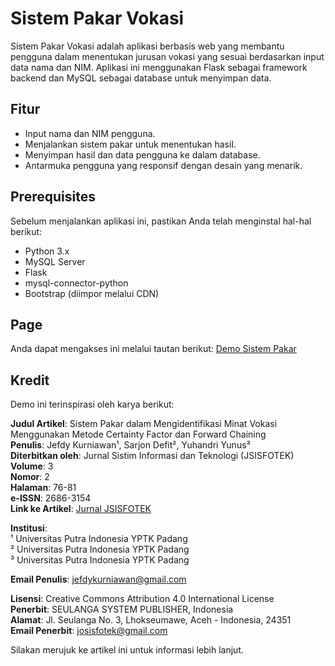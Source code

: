 # Sistem Pakar Vokasi

Sistem Pakar Vokasi adalah aplikasi berbasis web yang membantu pengguna dalam menentukan jurusan vokasi yang sesuai berdasarkan input data nama dan NIM. Aplikasi ini menggunakan Flask sebagai framework backend dan MySQL sebagai database untuk menyimpan data.

## Fitur

- Input nama dan NIM pengguna.
- Menjalankan sistem pakar untuk menentukan hasil.
- Menyimpan hasil dan data pengguna ke dalam database.
- Antarmuka pengguna yang responsif dengan desain yang menarik.

## Prerequisites

Sebelum menjalankan aplikasi ini, pastikan Anda telah menginstal hal-hal berikut:

- Python 3.x
- MySQL Server
- Flask
- mysql-connector-python
- Bootstrap (diimpor melalui CDN)

## Page

Anda dapat mengakses ini melalui tautan berikut: [Demo Sistem Pakar](https://nurkholisyusufrabbani.github.io/Demo-Sistem-Pakar/)

## Kredit

Demo ini terinspirasi oleh karya berikut:

**Judul Artikel**: Sistem Pakar dalam Mengidentifikasi Minat Vokasi Menggunakan Metode Certainty Factor dan Forward Chaining  
**Penulis**: Jefdy Kurniawan¹, Sarjon Defit², Yuhandri Yunus³  
**Diterbitkan oleh**: Jurnal Sistim Informasi dan Teknologi (JSISFOTEK)  
**Volume**: 3  
**Nomor**: 2  
**Halaman**: 76-81  
**e-ISSN**: 2686-3154  
**Link ke Artikel**: [Jurnal JSISFOTEK](https://jsisfotek.org/index.php)  

**Institusi**:  
¹ Universitas Putra Indonesia YPTK Padang  
² Universitas Putra Indonesia YPTK Padang  
³ Universitas Putra Indonesia YPTK Padang  

**Email Penulis**: jefdykurniawan@gmail.com  

**Lisensi**: Creative Commons Attribution 4.0 International License  
**Penerbit**: SEULANGA SYSTEM PUBLISHER, Indonesia  
**Alamat**: Jl. Seulanga No. 3, Lhokseumawe, Aceh - Indonesia, 24351  
**Email Penerbit**: josisfotek@gmail.com  

Silakan merujuk ke artikel ini untuk informasi lebih lanjut.
